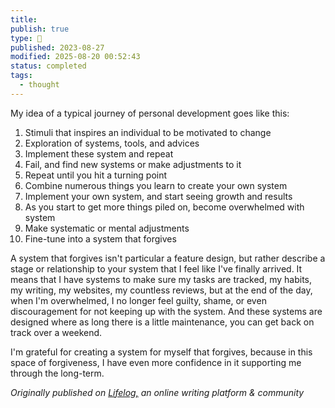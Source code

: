 ```yaml
---
title:
publish: true
type: 🌳
published: 2023-08-27
modified: 2025-08-20 00:52:43
status: completed
tags:
  - thought
---
```

My idea of a typical journey of personal development goes like this:

1. Stimuli that inspires an individual to be motivated to change
2. Exploration of systems, tools, and advices
3. Implement these system and repeat
4. Fail, and find new systems or make adjustments to it
5. Repeat until you hit a turning point
6. Combine numerous things you learn to create your own system
7. Implement your own system, and start seeing growth and results
8. As you start to get more things piled on, become overwhelmed with system
9. Make systematic or mental adjustments
10. Fine-tune into a system that forgives

A system that forgives isn't particular a feature design, but rather describe a stage or relationship to your system that I feel like I've finally arrived. It means that I have systems to make sure my tasks are tracked, my habits, my writing, my websites, my countless reviews, but at the end of the day, when I'm overwhelmed, I no longer feel guilty, shame, or even discouragement for not keeping up with the system. And these systems are designed where as long there is a little maintenance, you can get back on track over a weekend.

I'm grateful for creating a system for myself that forgives, because in this space of forgiveness, I have even more confidence in it supporting me through the long-term.

*Originally published on [Lifelog,](https://golifelog.com/) an online writing platform & community*